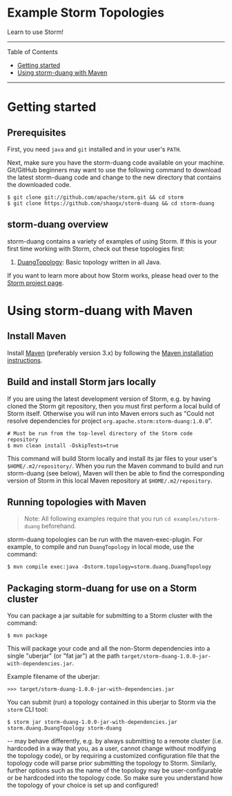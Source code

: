 # Example Storm Topologies

Learn to use Storm!

---

Table of Contents

* <a href="#getting-started">Getting started</a>
* <a href="#maven">Using storm-duang with Maven</a>

---


<a name="getting-started"></a>

# Getting started

## Prerequisites

First, you need `java` and `git` installed and in your user's `PATH`.

Next, make sure you have the storm-duang code available on your machine.  Git/GitHub beginners may want to use the
following command to download the latest storm-duang code and change to the new directory that contains the downloaded
code.

    $ git clone git://github.com/apache/storm.git && cd storm
    $ git clone https://github.com/shaogx/storm-duang && cd storm-duang

## storm-duang overview

storm-duang contains a variety of examples of using Storm.  If this is your first time working with Storm, check out
these topologies first:

1. [DuangTopology](src/jvm/storm/Duang/DuangTopology.java):  Basic topology written in all Java.

If you want to learn more about how Storm works, please head over to the
[Storm project page](http://storm.apache.org).


<a name="maven"></a>

# Using storm-duang with Maven

## Install Maven

Install [Maven](http://maven.apache.org/) (preferably version 3.x) by following
the [Maven installation instructions](http://maven.apache.org/download.cgi).


## Build and install Storm jars locally

If you are using the latest development version of Storm, e.g. by having cloned the Storm git repository,
then you must first perform a local build of Storm itself.  Otherwise you will run into Maven errors such as
"Could not resolve dependencies for project `org.apache.storm:storm-duang:1.0.0`".

    # Must be run from the top-level directory of the Storm code repository
    $ mvn clean install -DskipTests=true

This command will build Storm locally and install its jar files to your user's `$HOME/.m2/repository/`.  When you run
the Maven command to build and run storm-duang (see below), Maven will then be able to find the corresponding version
of Storm in this local Maven repository at `$HOME/.m2/repository`.


## Running topologies with Maven

> Note: All following examples require that you run `cd examples/storm-duang` beforehand.

storm-duang topologies can be run with the maven-exec-plugin. For example, to
compile and run `DuangTopology` in local mode, use the command:

    $ mvn compile exec:java -Dstorm.topology=storm.duang.DuangTopology

## Packaging storm-duang for use on a Storm cluster

You can package a jar suitable for submitting to a Storm cluster with the command:

    $ mvn package

This will package your code and all the non-Storm dependencies into a single "uberjar" (or "fat jar") at the path
`target/storm-duang-1.0.0-jar-with-dependencies.jar`.

Example filename of the uberjar:

    >>> target/storm-duang-1.0.0-jar-with-dependencies.jar

You can submit (run) a topology contained in this uberjar to Storm via the `storm` CLI tool:

    $ storm jar storm-duang-1.0.0-jar-with-dependencies.jar storm.duang.DuangTopology storm-duang


-- may behave differently, e.g. by always submitting to a remote cluster (i.e. hardcoded in a way that you, as a user,
cannot change without modifying the topology code), or by requiring a customized configuration file that the topology
code will parse prior submitting the topology to Storm.  Similarly, further options such as the name of the topology may
be user-configurable or be hardcoded into the topology code.  So make sure you understand how the topology of your
choice is set up and configured!

